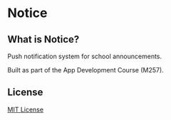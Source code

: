 Notice
======

## What is Notice?

Push notification system for school announcements.

Built as part of the App Development Course (M257).

## License
[MIT License](LICENSE)
